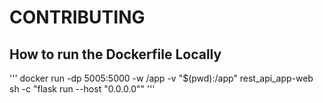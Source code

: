 # CONTRIBUTING

## How to run the Dockerfile Locally

'''
docker run -dp 5005:5000 -w /app -v "$(pwd):/app" rest_api_app-web sh -c "flask run --host "0.0.0.0""
'''